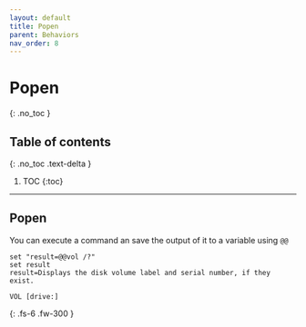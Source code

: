 ```yaml
---
layout: default
title: Popen
parent: Behaviors
nav_order: 8
---
```


# Popen
{: .no_toc }

## Table of contents
{: .no_toc .text-delta }

1. TOC
{:toc}

---

## Popen
You can execute a command an save the output of it to a variable using `@@`

```
set "result=@@vol /?"
set result
result=Displays the disk volume label and serial number, if they exist.

VOL [drive:]
```

{: .fs-6 .fw-300 }
